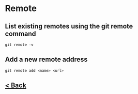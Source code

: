 # Remote

## List existing remotes using the git remote command

    git remote -v

## Add a new remote address

    git remote add <name> <url>

## [< Back](README.md)
